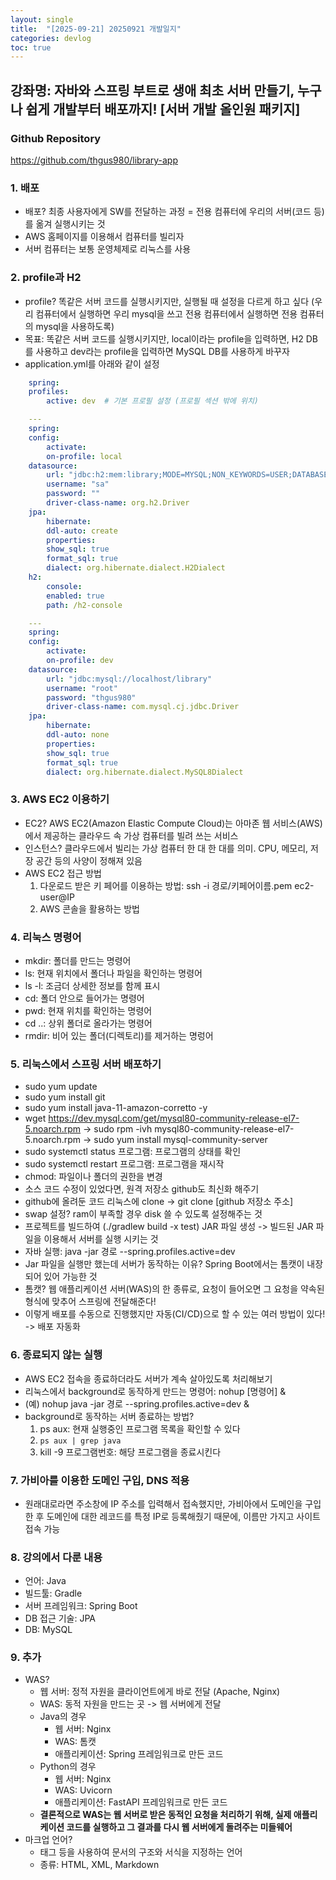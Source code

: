 ```yaml
---
layout: single
title:  "[2025-09-21] 20250921 개발일지"
categories: devlog
toc: true
---
```


## 강좌명: 자바와 스프링 부트로 생애 최초 서버 만들기, 누구나 쉽게 개발부터 배포까지! [서버 개발 올인원 패키지]

### Github Repository
https://github.com/thgus980/library-app

### 1. 배포
- 배포? 최종 사용자에게 SW를 전달하는 과정 = 전용 컴퓨터에 우리의 서버(코드 등)를 옮겨 실행시키는 것
- AWS 홈페이지를 이용해서 컴퓨터를 빌리자
- 서버 컴퓨터는 보통 운영체제로 리눅스를 사용

### 2. profile과 H2
- profile? 똑같은 서버 코드를 실행시키지만, 실행될 때 설정을 다르게 하고 싶다 (우리 컴퓨터에서 실행하면 우리 mysql을 쓰고 전용 컴퓨터에서 실행하면 전용 컴퓨터의 mysql을 사용하도록)
- 목표: 똑같은 서버 코드를 실행시키지만, local이라는 profile을 입력하면, H2 DB를 사용하고 dev라는 profile을 입력하면 MySQL DB를 사용하게 바꾸자
- application.yml를 아래와 같이 설정
```yml
    spring:
    profiles:
        active: dev  # 기본 프로필 설정 (프로필 섹션 밖에 위치)

    ---
    spring:
    config:
        activate:
        on-profile: local
    datasource:
        url: "jdbc:h2:mem:library;MODE=MYSQL;NON_KEYWORDS=USER;DATABASE_TO_LOWER=TRUE"
        username: "sa"
        password: ""
        driver-class-name: org.h2.Driver
    jpa:
        hibernate:
        ddl-auto: create
        properties:
        show_sql: true
        format_sql: true
        dialect: org.hibernate.dialect.H2Dialect
    h2:
        console:
        enabled: true
        path: /h2-console

    ---
    spring:
    config:
        activate:
        on-profile: dev
    datasource:
        url: "jdbc:mysql://localhost/library"
        username: "root"
        password: "thgus980"
        driver-class-name: com.mysql.cj.jdbc.Driver
    jpa:
        hibernate:
        ddl-auto: none
        properties:
        show_sql: true
        format_sql: true
        dialect: org.hibernate.dialect.MySQL8Dialect
```

### 3. AWS EC2 이용하기
- EC2? AWS EC2(Amazon Elastic Compute Cloud)는 아마존 웹 서비스(AWS)에서 제공하는 클라우드 속 가상 컴퓨터를 빌려 쓰는 서비스
- 인스턴스? 클라우드에서 빌리는 가상 컴퓨터 한 대 한 대를 의미. CPU, 메모리, 저장 공간 등의 사양이 정해져 있음
- AWS EC2 접근 방법
    1. 다운로드 받은 키 페어를 이용하는 방법: ssh -i 경로/키페어이름.pem ec2-user@IP
    2. AWS 콘솔을 활용하는 방법

### 4. 리눅스 명령어
- mkdir: 폴더를 만드는 명령어
- ls: 현재 위치에서 폴더나 파일을 확인하는 명령어
- ls -l: 조금더 상세한 정보를 함께 표시
- cd: 폴더 안으로 들어가는 명령어
- pwd: 현재 위치를 확인하는 명령어
- cd ..: 상위 폴더로 올라가는 명령어
- rmdir: 비어 있는 폴더(디렉토리)를 제거하는 명렁어

### 5. 리눅스에서 스프링 서버 배포하기
- sudo yum update
- sudo yum install git
- sudo yum install java-11-amazon-corretto -y
- wget https://dev.mysql.com/get/mysql80-community-release-el7-5.noarch.rpm -> sudo rpm -ivh mysql80-community-release-el7-5.noarch.rpm -> sudo yum install mysql-community-server
- sudo systemctl status 프로그램: 프로그램의 상태를 확인
- sudo systemctl restart 프로그램: 프로그램을 재시작
- chmod: 파일이나 폴더의 권한을 변경
- 소스 코드 수정이 있었다면, 원격 저장소 github도 최신화 해주기
- github에 올려둔 코드 리눅스에 clone -> git clone [github 저장소 주소]
- swap 설정? ram이 부족할 경우 disk 쓸 수 있도록 설정해주는 것
- 프로젝트를 빌드하여 (./gradlew build -x test) JAR 파일 생성 -> 빌드된 JAR 파일을 이용해서 서버를 실행 시키는 것
- 자바 실행: java -jar 경로 --spring.profiles.active=dev
- Jar 파일을 실행만 했는데 서버가 동작하는 이유? Spring Boot에서는 톰캣이 내장되어 있어 가능한 것
- 톰캣? 웹 애플리케이션 서버(WAS)의 한 종류로, 요청이 들어오면 그 요청을 약속된 형식에 맞추어 스프링에 전달해준다!
- 이렇게 배포를 수동으로 진행했지만 자동(CI/CD)으로 할 수 있는 여러 방법이 있다! -> 배포 자동화

### 6. 종료되지 않는 실행
- AWS EC2 접속을 종료하더라도 서버가 계속 살아있도록 처리해보기
- 리눅스에서 background로 동작하게 만드는 명령어: nohup [명령어] &
- (예) nohup java -jar 경로 --spring.profiles.active=dev &
- background로 동작하는 서버 종료하는 방법?
    1. ps aux: 현재 실행중인 프로그램 목록을 확인할 수 있다
    2. `ps aux | grep java`
    3. kill -9 프로그램번호: 해당 프로그램을 종료시킨다

### 7. 가비아를 이용한 도메인 구입, DNS 적용
- 원래대로라면 주소창에 IP 주소를 입력해서 접속했지만, 가비아에서 도메인을 구입한 후 도메인에 대한 레코드를 특정 IP로 등록해줬기 때문에, 이름만 가지고 사이트 접속 가능

### 8. 강의에서 다룬 내용
- 언어: Java
- 빌드툴: Gradle
- 서버 프레임워크: Spring Boot
- DB 접근 기술: JPA
- DB: MySQL

### 9. 추가
- WAS?
    - 웹 서버: 정적 자원을 클라이언트에게 바로 전달 (Apache, Nginx)
    - WAS: 동적 자원을 만드는 곳 -> 웹 서버에게 전달
    - Java의 경우
        - 웹 서버: Nginx
        - WAS: 톰캣
        - 애플리케이션: Spring 프레임워크로 만든 코드
    - Python의 경우
        - 웹 서버: Nginx
        - WAS: Uvicorn
        - 애플리케이션: FastAPI 프레임워크로 만든 코드
    - **결론적으로 WAS는 웹 서버로 받은 동적인 요청을 처리하기 위해, 실제 애플리케이션 코드를 실행하고 그 결과를 다시 웹 서버에게 돌려주는 미들웨어**
- 마크업 언어?
    - 태그 등을 사용하여 문서의 구조와 서식을 지정하는 언어
    - 종류: HTML, XML, Markdown